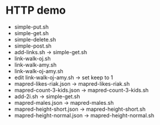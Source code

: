 HTTP demo
=========

* simple-put.sh
* simple-get.sh
* simple-delete.sh
* simple-post.sh
* add-links.sh -> simple-get.sh
* link-walk-oj.sh
* link-walk-amy.sh
* link-walk-oj-amy.sh
* edit link-walk-oj-amy.sh -> set keep to 1
* mapred-likes-riak.json -> mapred-likes-riak.sh
* mapred-count-3-kids.json -> mapred-count-3-kids.sh
* add-2i.sh -> simple-get.sh
* mapred-males.json -> mapred-males.sh
* mapred-height-short.json -> mapred-height-short.sh
* mapred-height-normal.json -> mapred-height-normal.sh
